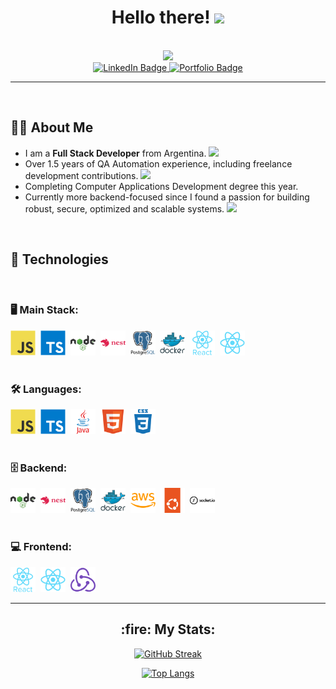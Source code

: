 <div id="header" align="center">
  <h1>
    Hello there!
    <img src="https://media.giphy.com/media/hvRJCLFzcasrR4ia7z/giphy.gif" width="30px"/>
  </h1>
  </br>
  <img src="https://media.giphy.com/media/WtTnAfZn6aVJfBzlN3/giphy.gif?cid=ecf05e473u1p6iffix6zk8jrk7xfodzhv4msrn4tyyy1s4ru&ep=v1_gifs_related&rid=giphy.gif&ct=g" width="500"/>
  <div id="badges">
    <a href="https://www.linkedin.com/in/ignacio-miguez/">
      <img src="https://img.shields.io/badge/LinkedIn-blue?style=for-the-badge&logo=linkedin&logoColor=white" alt="LinkedIn Badge"/>
    </a>
    <a href="https://ignaciomiguez.website/">
      <img src="https://img.shields.io/badge/Portfolio-8A2BE2?style=for-the-badge&logo=devdotto&logoColor=white" alt="Portfolio Badge"/>
    </a>
  </div>
</div>

---

</br>

## :man_technologist: About Me
- I am a **Full Stack Developer** from Argentina. <img src="https://media.giphy.com/media/MMnzoF2qdznMWzWE86/giphy.gif?cid=790b7611itllz04lr4lfhz1l2ngq2ye9ug0bcg3vt9uvgfhx&ep=v1_gifs_search&rid=giphy.gif&ct=g" width="20">
- Over 1.5 years of QA Automation experience, including freelance development contributions. <img src="https://media.giphy.com/media/WUlplcMpOCEmTGBtBW/giphy.gif" width="30">
- Completing Computer Applications Development degree this year.
- Currently more backend-focused since I found a passion for building robust, secure, optimized and scalable systems. <img src="https://media.giphy.com/media/WTO8QA0mX2Cfw5vhkp/giphy.gif?cid=ecf05e471xzxdzejc1nc90bfw7qmtqkc5ywzmnuoztmwdwus&ep=v1_gifs_search&rid=giphy.gif&ct=g" width="30" />

</br>

## :satellite: Technologies

</br>

### :desktop_computer: Main Stack:
<div>
  <img src="https://github.com/devicons/devicon/blob/master/icons/javascript/javascript-original.svg" title="JavaScript" alt="JavaScript" width="40" height="40"/>&nbsp;
  <img src="https://github.com/devicons/devicon/blob/master/icons/typescript/typescript-original.svg" title="TypeScript" alt="TypeScript" width="40" height="40"/>&nbsp;
  <img src="https://github.com/devicons/devicon/blob/master/icons/nodejs/nodejs-original-wordmark.svg" title="NodeJS" alt="NodeJS" width="40" height="40"/>&nbsp;
  <img src="https://github.com/devicons/devicon/blob/master/icons/nestjs/nestjs-original-wordmark.svg" title="NestJS"  alt="NestJS" width="40" height="40"/>&nbsp;
  <img src="https://github.com/devicons/devicon/blob/master/icons/postgresql/postgresql-original-wordmark.svg" title="PostgreSQL"  alt="PostgreSQL" width="40" height="40"/>&nbsp;
  <img src="https://github.com/devicons/devicon/blob/master/icons/docker/docker-original-wordmark.svg" title="Docker"  alt="Docker" width="40" height="40"/>&nbsp;
  <img src="https://github.com/devicons/devicon/blob/master/icons/react/react-original-wordmark.svg" title="React" alt="React" width="40" height="40"/>&nbsp;
  <img src="https://github.com/devicons/devicon/blob/master/icons/react/react-original.svg" title="React Native" alt="React Native" width="40" height="40"/>&nbsp;
</div>
  
</br>

### :hammer_and_wrench: Languages:
<div>
  <img src="https://github.com/devicons/devicon/blob/master/icons/javascript/javascript-original.svg" title="JavaScript" alt="JavaScript" width="40" height="40"/>&nbsp;
  <img src="https://github.com/devicons/devicon/blob/master/icons/typescript/typescript-original.svg" title="TypeScript" alt="TypeScript" width="40" height="40"/>&nbsp;
  <img src="https://github.com/devicons/devicon/blob/master/icons/java/java-original-wordmark.svg" title="Java" alt="Java" width="40" height="40"/>&nbsp;
  <img src="https://github.com/devicons/devicon/blob/master/icons/html5/html5-original.svg" title="HTML5" alt="HTML" width="40" height="40"/>&nbsp;
  <img src="https://github.com/devicons/devicon/blob/master/icons/css3/css3-plain-wordmark.svg"  title="CSS3" alt="CSS" width="40" height="40"/>&nbsp;
</div>

</br>

### :file_cabinet: Backend:
<div>
  <img src="https://github.com/devicons/devicon/blob/master/icons/nodejs/nodejs-original-wordmark.svg" title="NodeJS" alt="NodeJS" width="40" height="40"/>&nbsp;
  <img src="https://github.com/devicons/devicon/blob/master/icons/nestjs/nestjs-original-wordmark.svg" title="NestJS"  alt="NestJS" width="40" height="40"/>&nbsp;
  <img src="https://github.com/devicons/devicon/blob/master/icons/postgresql/postgresql-original-wordmark.svg" title="PostgreSQL"  alt="PostgreSQL" width="40" height="40"/>&nbsp;
  <img src="https://github.com/devicons/devicon/blob/master/icons/docker/docker-original-wordmark.svg" title="Docker"  alt="Docker" width="40" height="40"/>&nbsp;
  <img src="https://github.com/devicons/devicon/blob/master/icons/amazonwebservices/amazonwebservices-plain-wordmark.svg" title="AWS" alt="AWS" width="40" height="40"/>&nbsp;
  <img src="https://github.com/devicons/devicon/blob/master/icons/ubuntu/ubuntu-original.svg" title="Ubuntu" alt="Ubuntu" width="40" height="40"/>&nbsp;
  <img src="https://github.com/devicons/devicon/blob/master/icons/socketio/socketio-original-wordmark.svg" title="Socketio" alt="Socketio" width="40" height="40"/>&nbsp;
</div>

</br>

### :computer: Frontend:
<div>
  <img src="https://github.com/devicons/devicon/blob/master/icons/react/react-original-wordmark.svg" title="React" alt="React" width="40" height="40"/>&nbsp;
  <img src="https://github.com/devicons/devicon/blob/master/icons/react/react-original.svg" title="React Native" alt="React Native" width="40" height="40"/>&nbsp;
  <img src="https://github.com/devicons/devicon/blob/master/icons/redux/redux-original.svg" title="Redux" alt="Redux " width="40" height="40"/>&nbsp;
</div>

---

<div align="center">
  <h2>:fire: My Stats:</h2>

[![GitHub Streak](http://github-readme-streak-stats.herokuapp.com?user=imiguez&theme=radical)](https://git.io/streak-stats)

[![Top Langs](https://github-readme-stats.vercel.app/api/top-langs/?username=imiguez&layout=compact&theme=radical&hide=php)](https://github.com/anuraghazra/github-readme-stats)

</div>
